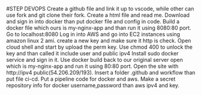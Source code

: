 #STEP DEVOPS 
Create a github file and link it up to vscode, while other can use fork and git clone their fork.
Create a html file and read me.
Download and sign in into docker than put docker file and config in code.
Build a docker file which ours is my-nginx-app and than run it using 8080:80 port.
Go to localhost:8080
Log in into AWS and go into EC2 instances using amazon linux 2 ami.
create a new key and make sure it http is check.
Open cloud shell and start by upload the perm key.
Use chmod 400 to unlock the key and than called it include user and public ipv4
Install sudo docker service and sign in it.
Use docker build  back to our original server open which is my-nginx-app and run it using 80:80 port.
Open the site with http://ipv4 public(54.206.209/193).
Insert a folder .github and workflow than put file ci-cd.
Put a pipeline code for docker and aws.
Make a secret repository info for docker username,password than aws ipv4 and key.
